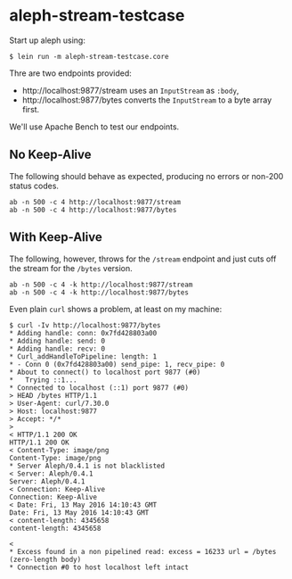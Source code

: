 # aleph-stream-testcase

Start up aleph using:

```
$ lein run -m aleph-stream-testcase.core
```

Thre are two endpoints provided:

- http://localhost:9877/stream uses an `InputStream` as `:body`,
- http://localhost:9877/bytes converts the `InputStream` to a byte array first.

We'll use Apache Bench to test our endpoints.

## No Keep-Alive

The following should behave as expected, producing no errors or non-200 status
codes.

```
ab -n 500 -c 4 http://localhost:9877/stream
ab -n 500 -c 4 http://localhost:9877/bytes
```

## With Keep-Alive

The following, however, throws for the `/stream` endpoint and just cuts off the
stream for the `/bytes` version.

```
ab -n 500 -c 4 -k http://localhost:9877/stream
ab -n 500 -c 4 -k http://localhost:9877/bytes
```

Even plain `curl` shows a problem, at least on my machine:

```
$ curl -Iv http://localhost:9877/bytes
* Adding handle: conn: 0x7fd428803a00
* Adding handle: send: 0
* Adding handle: recv: 0
* Curl_addHandleToPipeline: length: 1
* - Conn 0 (0x7fd428803a00) send_pipe: 1, recv_pipe: 0
* About to connect() to localhost port 9877 (#0)
*   Trying ::1...
* Connected to localhost (::1) port 9877 (#0)
> HEAD /bytes HTTP/1.1
> User-Agent: curl/7.30.0
> Host: localhost:9877
> Accept: */*
>
< HTTP/1.1 200 OK
HTTP/1.1 200 OK
< Content-Type: image/png
Content-Type: image/png
* Server Aleph/0.4.1 is not blacklisted
< Server: Aleph/0.4.1
Server: Aleph/0.4.1
< Connection: Keep-Alive
Connection: Keep-Alive
< Date: Fri, 13 May 2016 14:10:43 GMT
Date: Fri, 13 May 2016 14:10:43 GMT
< content-length: 4345658
content-length: 4345658

<
* Excess found in a non pipelined read: excess = 16233 url = /bytes (zero-length body)
* Connection #0 to host localhost left intact
```
